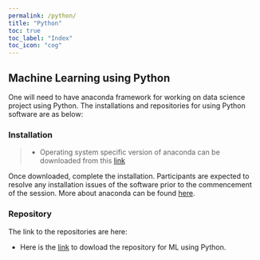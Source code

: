 ```yaml
---
permalink: /python/
title: "Python"
toc: true
toc_label: "Index"
toc_icon: "cog"
---
```


## Machine Learning using Python
One will need to have anaconda framework  for working on data science project using Python. The installations and repositories for using Python software are as below:

### Installation
> * Operating system specific version of anaconda can be downloaded from this [link](https://www.anaconda.com/products/individual)

Once downloaded, complete the installation.  Participants are expected to resolve any installation issues of the software prior to the commencement of the session. More about anaconda can be found [here](https://docs.anaconda.com).

### Repository
The link to the repositories are here:

* Here is the [link](https://github.com/rahul235/ML_using_Python/archive/refs/tags/v1.0.zip) to dowload the repository for ML using Python.
